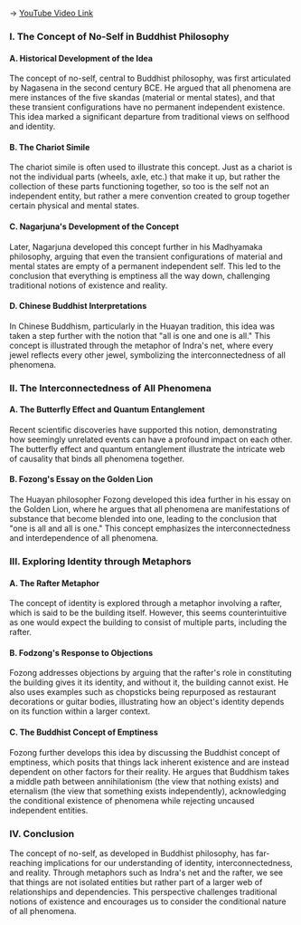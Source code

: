 -> [YouTube Video Link](https://www.youtube.com/watch?v=Wa9y3Z9ZwhQ&list=PLFZtry6b0WR7o6UF9_7jZwW_YtptlDm8P&index=12&pp=iAQB)

### I. The Concept of No-Self in Buddhist Philosophy
#### A. Historical Development of the Idea

The concept of no-self, central to Buddhist philosophy, was first articulated by Nagasena in the second century BCE. He argued that all phenomena are mere instances of the five skandas (material or mental states), and that these transient configurations have no permanent independent existence. This idea marked a significant departure from traditional views on selfhood and identity.

#### B. The Chariot Simile

The chariot simile is often used to illustrate this concept. Just as a chariot is not the individual parts (wheels, axle, etc.) that make it up, but rather the collection of these parts functioning together, so too is the self not an independent entity, but rather a mere convention created to group together certain physical and mental states.

#### C. Nagarjuna's Development of the Concept

Later, Nagarjuna developed this concept further in his Madhyamaka philosophy, arguing that even the transient configurations of material and mental states are empty of a permanent independent self. This led to the conclusion that everything is emptiness all the way down, challenging traditional notions of existence and reality.

#### D. Chinese Buddhist Interpretations

In Chinese Buddhism, particularly in the Huayan tradition, this idea was taken a step further with the notion that "all is one and one is all." This concept is illustrated through the metaphor of Indra's net, where every jewel reflects every other jewel, symbolizing the interconnectedness of all phenomena.

### II. The Interconnectedness of All Phenomena
#### A. The Butterfly Effect and Quantum Entanglement

Recent scientific discoveries have supported this notion, demonstrating how seemingly unrelated events can have a profound impact on each other. The butterfly effect and quantum entanglement illustrate the intricate web of causality that binds all phenomena together.

#### B. Fozong's Essay on the Golden Lion

The Huayan philosopher Fozong developed this idea further in his essay on the Golden Lion, where he argues that all phenomena are manifestations of substance that become blended into one, leading to the conclusion that "one is all and all is one." This concept emphasizes the interconnectedness and interdependence of all phenomena.

### III. Exploring Identity through Metaphors
#### A. The Rafter Metaphor

The concept of identity is explored through a metaphor involving a rafter, which is said to be the building itself. However, this seems counterintuitive as one would expect the building to consist of multiple parts, including the rafter.

#### B. Fodzong's Response to Objections

Fozong addresses objections by arguing that the rafter's role in constituting the building gives it its identity, and without it, the building cannot exist. He also uses examples such as chopsticks being repurposed as restaurant decorations or guitar bodies, illustrating how an object's identity depends on its function within a larger context.

#### C. The Buddhist Concept of Emptiness

Fozong further develops this idea by discussing the Buddhist concept of emptiness, which posits that things lack inherent existence and are instead dependent on other factors for their reality. He argues that Buddhism takes a middle path between annihilationism (the view that nothing exists) and eternalism (the view that something exists independently), acknowledging the conditional existence of phenomena while rejecting uncaused independent entities.

### IV. Conclusion
The concept of no-self, as developed in Buddhist philosophy, has far-reaching implications for our understanding of identity, interconnectedness, and reality. Through metaphors such as Indra's net and the rafter, we see that things are not isolated entities but rather part of a larger web of relationships and dependencies. This perspective challenges traditional notions of existence and encourages us to consider the conditional nature of all phenomena.